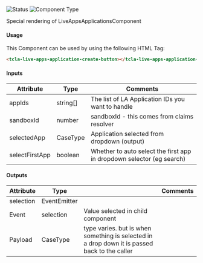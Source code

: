 
![Status][auto] ![Component Type][minor] <!--Component Meta {"created_by":"Auto", "reviewed_by":"Auto", "last_modified_by":"Auto", "comment":"none"} Component Meta -->


<p>Special rendering of LiveAppsApplicationsComponent</p>



#### Usage


This Component can be used by using the following HTML Tag:

```html
<tcla-live-apps-application-create-button></tcla-live-apps-application-create-button>
```

#### Inputs

Attribute | Type | Comments
--- | --- | ---
appIds | string[] | The list of LA Application IDs you want to handle
sandboxId | number | sandboxId - this comes from claims resolver
selectedApp | CaseType | Application selected from dropdown (output)
selectFirstApp | boolean | Whether to auto select the first app in dropdown selector (eg search)

#### Outputs

Attribute | Type |   | Comments
--- | --- | --- | ---
selection | EventEmitter<CaseType> |   |  
  | Event |  selection  |  Value selected in child component
  | Payload |  CaseType  |  type varies.  but is when something is selected in a drop down it is passed back to the caller


[auto]: https://img.shields.io/badge/Status-auto%20generated-lightgrey.svg?style=flat "auto generated"

[manually]: https://img.shields.io/badge/Status-manually%20created-yellow.svg?style=flat "manually created"

[draft]: https://img.shields.io/badge/Status-draft-red.svg?style=flat "draft"

[review]: https://img.shields.io/badge/Status-need%20review-yellowgreen.svg?style=flat "need review"

[review done]: https://img.shields.io/badge/Status-review%20done-green.svg?style=flat "review done"

[finalized]: https://img.shields.io/badge/Status-finalized-brightgreen.svg?style=flat "finalized"

[top]: https://img.shields.io/badge/Component%20Type-Top-blue.svg?style=flat "top Component"

[major]: https://img.shields.io/badge/Component%20Type-major%20Component-blue.svg?style=flat "major Component"

[minor]: https://img.shields.io/badge/Component%20Type-minor%20Component-blue.svg?style=flat "minor Component"


